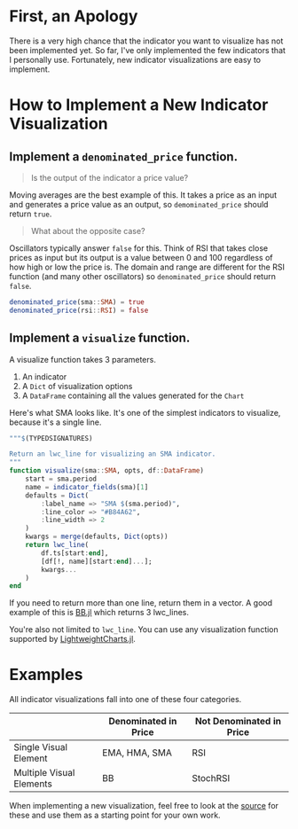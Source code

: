# First, an Apology

There is a very high chance that the indicator you want to visualize
has not been implemented yet.  So far, I've only implemented the few
indicators that I personally use.  Fortunately, new indicator
visualizations are easy to implement.

# How to Implement a New Indicator Visualization

## Implement a `denominated_price` function.

> Is the output of the indicator a price value?

Moving averages are the best example of this.  It takes a price as an input and generates a price value as an output, so `demominated_price` should return `true`.

> What about the opposite case?

Oscillators typically answer `false` for this. Think of RSI that takes close prices as input but its output is a value between 0 and 100 regardless of how high or low the price is.  The domain and range are different for the RSI function (and many other oscillators) so `denominated_price` should return `false`.

```julia
denominated_price(sma::SMA) = true
denominated_price(rsi::RSI) = false
```
## Implement a `visualize` function.

A visualize function takes 3 parameters.

1. An indicator
2. A `Dict` of visualization options
3. A `DataFrame` containing all the values generated for the `Chart`

Here's what SMA looks like.  It's one of the simplest indicators to
visualize, because it's a single line.

```julia
"""$(TYPEDSIGNATURES)

Return an lwc_line for visualizing an SMA indicator.
"""
function visualize(sma::SMA, opts, df::DataFrame)
    start = sma.period
    name = indicator_fields(sma)[1]
    defaults = Dict(
        :label_name => "SMA $(sma.period)",
        :line_color => "#B84A62",
        :line_width => 2
    )
    kwargs = merge(defaults, Dict(opts))
    return lwc_line(
        df.ts[start:end],
        [df[!, name][start:end]...];
        kwargs...
    )
end
```

If you need to return more than one line, return them in a vector.
A good example of this is [BB.jl](https://github.com/g-gundam/TechnicalIndicatorCharts.jl/blob/main/src/BB.jl) which returns 3 lwc_lines.

You're also not limited to `lwc_line`.  You can use any visualization function supported by [LightweightCharts.jl](https://bhftbootcamp.github.io/LightweightCharts.jl/dev/pages/charts/).

# Examples

All indicator visualizations fall into one of these four categories.

|                          | Denominated in Price | Not Denominated in Price |
|--------------------------|----------------------|--------------------------|
| Single Visual Element    | EMA, HMA, SMA        | RSI                      |
| Multiple Visual Elements | BB                   | StochRSI                 |

When implementing a new visualization, feel free to look at the
[source](https://github.com/g-gundam/TechnicalIndicatorCharts.jl/tree/main/src)
for these and use them as a starting point for your own work.
